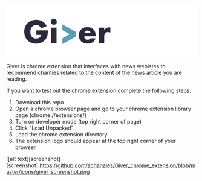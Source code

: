 ![alt text][logo]

[logo]: https://github.com/achanales/Giver_chrome_extension/blob/master/icons/banner.png "Giver"

Giver is chrome extension that interfaces with news webistes to recommend charities related to the content of the news article you are reading. 

If you want to test out the chrome extension complete the following steps:
1) Download this repo 
2) Open a chrome browser page and go to your chrome extension library page (chrome://extensions/)
3) Turn on developer mode (top right corner of page)
4) Click "Load Unpacked"
5) Load the chrome extension directory
6) The extension logo should appear at the top right corner of your browser

![alt text][screenshot]
[screenshot]:https://github.com/achanales/Giver_chrome_extension/blob/master/icons/giver_screenshot.png
